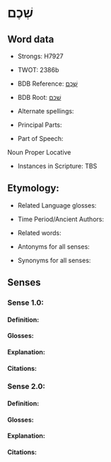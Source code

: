 # שְׁכֶם

<!-- Status: S2="NeedsEdits" -->
<!-- Lexica used for edits:   -->

## Word data

* Strongs: H7927

* TWOT: 2386b

* BDB Reference: [שְׁכֶם](rc://en/bdb/dict/v.dd.ad)

* BDB Root: [שׁכם](rc://en/bdb/dict/v.dd.aa)

* Alternate spellings:

* Principal Parts:

* Part of Speech:

Noun Proper Locative

* Instances in Scripture: TBS

## Etymology:

* Related Language glosses:

* Time Period/Ancient Authors:

* Related words:

* Antonyms for all senses:

* Synonyms for all senses:

## Senses

### Sense 1.0:

#### Definition:

#### Glosses:



#### Explanation:

#### Citations:



### Sense 2.0:

#### Definition:

#### Glosses:



#### Explanation:

#### Citations:



